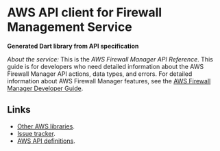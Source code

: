 # AWS API client for Firewall Management Service

**Generated Dart library from API specification**

*About the service:*
This is the <i>AWS Firewall Manager API Reference</i>. This guide is for
developers who need detailed information about the AWS Firewall Manager API
actions, data types, and errors. For detailed information about AWS Firewall
Manager features, see the <a
href="https://docs.aws.amazon.com/waf/latest/developerguide/fms-chapter.html">AWS
Firewall Manager Developer Guide</a>.

## Links

- [Other AWS libraries](https://github.com/agilord/aws_client/tree/master/generated).
- [Issue tracker](https://github.com/agilord/aws_client/issues).
- [AWS API definitions](https://github.com/aws/aws-sdk-js/tree/master/apis).
